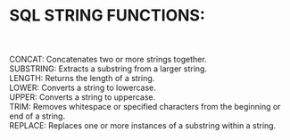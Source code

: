 # SQL STRING FUNCTIONS: <BR> <BR>
CONCAT: Concatenates two or more strings together.<BR>
SUBSTRING: Extracts a substring from a larger string.<BR>
LENGTH: Returns the length of a string.<BR>
LOWER: Converts a string to lowercase.<BR>
UPPER: Converts a string to uppercase.<BR>
TRIM: Removes whitespace or specified characters from the beginning or end of a string.<BR>
REPLACE: Replaces one or more instances of a substring within a string.<BR>


